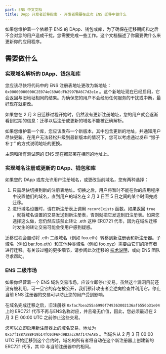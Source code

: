 ```yaml
---
part: ENS 中文文档
title: DApp 开发者迁移指南 - 开发者需要在此次 ENS 迁移中做什么
---
```


如果您维护着一个依赖于 ENS 的 DApp、钱包或库，为了确保在迁移期间和之后不会对您的用户造成干扰，您需要完成一些工作。这个文档描述了你需要做什么来更新你的应用程序。

## 需要做什么

### 实现域名解析的 DApp、钱包和库

您应该尽快将代码中的 ENS 注册表地址更改为新地址：`0x00000000000C2E074eC69A0dFb2997BA6C7d2e1e` 。这个新地址现在已经启用，它会返回与旧地址相同的结果。为确保您的用户不会经历任何服务的干扰或中断，最好现在就更改。

如果您在 2 月 3 日迁移过程开始时，仍然没有更新注册地址，您的用户就会逐渐看到过期的信息：迁移以后注册或更新的域名不能被正确解析。

如果您维护着一个库，您应该发布一个新版本，其中包含更新的地址，并通知用户尽快更新。在用户无法轻松升级到最新版本的情况下，您可以考虑通过发布 “猴子补丁” 的方式说明地址的更换。

主网和所有测试网的 ENS 现在都部署在相同的地址上。

### 实现域名注册或更新的 DApp、钱包和库

如果您的 DApp 或库允许用户注册域名，或更改当前域名，您有两种选择：

1. 只需尽快切换到新的注册表地址。切换之后，用户将暂时不能在你的应用程序中设置他们的域名，直到用户的域名在 2 月 3 日至 5 日之间的某个时间完成迁移。
2. 进行域名设置时，请在新注册表上调用 `recordExists` 函数。如果返回 `true` ，就将域名设置的交易发送到新注册表，否则就把它发送到旧注册表。如果您选择这么做，您仍然应该禁止转让 .eth 这种 ERC721 代币，因为在域名迁移时发生的转让交易可能会使用户感到疑惑。

迁移过程会自动将 .eth 二级域名（例如 foo.eth）转移到新注册表和新注册器。子域名（例如 bar.foo.eth）和其他种类域名（例如 foo.xyz）需要由它们的所有者进行迁移。有关该过程的更多细节，请参阅此次迁移的 [技术说明](technical-description.html)，或向 ENS 团队寻求帮助。

### ENS 二级市场

如果你经营着一个 ENS 域名交易市场，应该立即停止交易。虽然这个漏洞目前还没有被利用，可一旦它的存在被公开，我们预计攻击者会逆向检查并利用它。停止当前 ENS 注册器的交易可以防止您的用户受到影响。

在域名完成迁移之后，旧注册器 `0xfac7bea255a6990f749363002136af6556b31e04` 上的 ERC721 代币不再与ENS名称对应，并且毫无价值，因此，您必须最迟在 2 月 3 日 00:00 UTC 之前停止这些交易。

您可以立即启用新注册器上的域名交易，地址为 `0x57f1887a8BF19b14fC0dF6Fd9B2acc9Af147eA85` 。当域名从 2 月 3 日 00:00 UTC 开始迁移到这个合约时，域名的所有者将自动在这个新注册器上创建新的 ERC721 代币，其 ID 与当前注册器中的相同。
